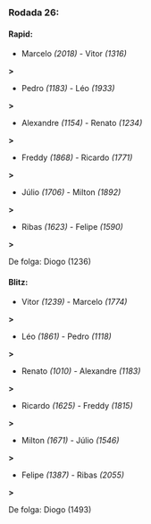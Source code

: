 ### Rodada 26:

#### Rapid:

* Marcelo *(2018)*     -     Vitor *(1316)*

 **>** 
* Pedro *(1183)*     -     Léo *(1933)*

 **>** 
* Alexandre *(1154)*     -     Renato *(1234)*

 **>** 
* Freddy *(1868)*     -     Ricardo *(1771)*

 **>** 
* Júlio *(1706)*     -     Milton *(1892)*

 **>** 
* Ribas *(1623)*     -     Felipe *(1590)*

 **>** 

De folga: Diogo (1236)

#### Blitz:

* Vitor *(1239)*     -     Marcelo *(1774)*

 **>** 
* Léo *(1861)*     -     Pedro *(1118)*

 **>** 
* Renato *(1010)*     -     Alexandre *(1183)*

 **>** 
* Ricardo *(1625)*     -     Freddy *(1815)*

 **>** 
* Milton *(1671)*     -     Júlio *(1546)*

 **>** 
* Felipe *(1387)*     -     Ribas *(2055)*

 **>** 

De folga: Diogo (1493)

